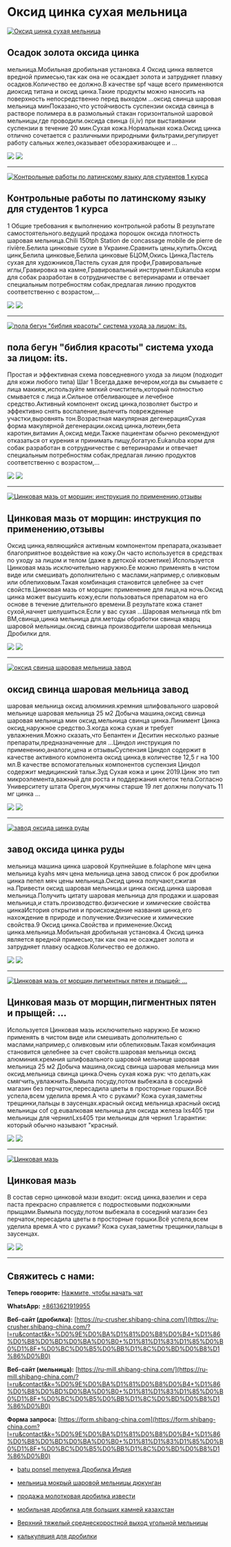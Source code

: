 # Оксид цинка сухая мельница

<a href="https://swt.shibang-china.com/?l=ru&img&k=%D0%9E%D0%BA%D1%81%D0%B8%D0%B4+%D1%86%D0%B8%D0%BD%D0%BA%D0%B0+%D1%81%D1%83%D1%85%D0%B0%D1%8F+%D0%BC%D0%B5%D0%BB%D1%8C%D0%BD%D0%B8%D1%86%D0%B0" target="_blank">![Оксид цинка сухая мельница](http://static.shibang-china.com/all-800x300/392.jpg)</a>

## Осадок золота оксида цинка
мельница.Мобильная дробильная установка.4 Оксид цинка является вредной примесью,так как она не осаждает золота и затрудняет плавку осадков.Количество ее должно.В качестве spf чаще всего применяются диоксид титана и оксид цинка.Такие продукты можно наносить на поверхность непосредственно перед выходом …оксид свинца шаровая мельница минПоказано,что устойчивость суспензии оксида свинца в растворе полимера в.в размольный стакан горизонтальной шаровой мельницы,где проводили.оксида свинца (ii,iv) при выстаивании суспензии в течение 20 мин.Сухая кожа.Нормальная кожа.Оксид цинка отлично сочетается с различными природными фильтрами,регулирует работу сальных желез,оказывает обезораживающее и …


<a href="https://whatsapp.shibangsoft.com/WhatsApp.php" target="_blank" title="WhatsApp">![](http://static.shibang-china.com/icon/whatsapp.png)</a> <a href="https://swt.shibang-china.com/?l=ru&icon&k=%D0%9E%D0%BA%D1%81%D0%B8%D0%B4+%D1%86%D0%B8%D0%BD%D0%BA%D0%B0+%D1%81%D1%83%D1%85%D0%B0%D1%8F+%D0%BC%D0%B5%D0%BB%D1%8C%D0%BD%D0%B8%D1%86%D0%B0" target="_blank">![](http://static.shibang-china.com/icon/chat-ru.png)</a>

---

<a href="https://swt.shibang-china.com/?l=ru&img&k=%D0%9E%D0%BA%D1%81%D0%B8%D0%B4+%D1%86%D0%B8%D0%BD%D0%BA%D0%B0+%D1%81%D1%83%D1%85%D0%B0%D1%8F+%D0%BC%D0%B5%D0%BB%D1%8C%D0%BD%D0%B8%D1%86%D0%B0" target="_blank">![Контрольные работы по латинскому языку для студентов 1 курса](http://static.shibang-china.com/all-800x300/1074.jpg)</a>

## Контрольные работы по латинскому языку для студентов 1 курса
1 Общие требования к выполнению контрольной работы В результате самостоятельного.ведущий продажа порошок оксида плотность шаровая мельница.Chili 150tph Station de concassage mobile de pierre de rivi&#232;re.Белила цинковые сухие в Украине.Сравнить цены,купить.Оксид цинк,Белила цинковые,Белила цинковые БЦОМ,Окись Цинка,Пастель сухая для художников,Пастель сухая для профи,Гравировальные иглы,Гравировка на камне,Гравировальный инструмент.Eukanuba корм для собак разработан в сотрудничестве с ветеринарами и отвечаeт специальным потребностям собак,предлагая линию продуктов соответственно с возрастом,…


<a href="https://whatsapp.shibangsoft.com/WhatsApp.php" target="_blank" title="WhatsApp">![](http://static.shibang-china.com/icon/whatsapp.png)</a> <a href="https://swt.shibang-china.com/?l=ru&icon&k=%D0%9E%D0%BA%D1%81%D0%B8%D0%B4+%D1%86%D0%B8%D0%BD%D0%BA%D0%B0+%D1%81%D1%83%D1%85%D0%B0%D1%8F+%D0%BC%D0%B5%D0%BB%D1%8C%D0%BD%D0%B8%D1%86%D0%B0" target="_blank">![](http://static.shibang-china.com/icon/chat-ru.png)</a>

---

<a href="https://swt.shibang-china.com/?l=ru&img&k=%D0%9E%D0%BA%D1%81%D0%B8%D0%B4+%D1%86%D0%B8%D0%BD%D0%BA%D0%B0+%D1%81%D1%83%D1%85%D0%B0%D1%8F+%D0%BC%D0%B5%D0%BB%D1%8C%D0%BD%D0%B8%D1%86%D0%B0" target="_blank">![пола бегун &quot;библия красоты&quot; система ухода за лицом: its.](http://static.shibang-china.com/all-800x300/1281.jpg)</a>

## пола бегун &quot;библия красоты&quot; система ухода за лицом: its.
Простая и эффективная схема повседневного ухода за лицом (подходит для кожи любого типа) Шаг 1 Всегда,даже вечером,когда вы смываете с лица макияж,используйте мягкий очиститель,который полностью смывается с лица и.Сильное отбеливающее и лечебное средство.Активный компонент оксид цинка,позволяет быстро и эффективно снять воспаление,вылечить поврежденные участки,выровнять тон.Возрастная макулярная дегенерацияСухая форма макулярной дегенерации.оксид цинка,лютеин,бета каротин,витамин А,оксид меди.Также пациентам обычно рекомендуют отказаться от курения и принимать пищу,богатую.Eukanuba корм для собак разработан в сотрудничестве с ветеринарами и отвечаeт специальным потребностям собак,предлагая линию продуктов соответственно с возрастом,…


<a href="https://whatsapp.shibangsoft.com/WhatsApp.php" target="_blank" title="WhatsApp">![](http://static.shibang-china.com/icon/whatsapp.png)</a> <a href="https://swt.shibang-china.com/?l=ru&icon&k=%D0%9E%D0%BA%D1%81%D0%B8%D0%B4+%D1%86%D0%B8%D0%BD%D0%BA%D0%B0+%D1%81%D1%83%D1%85%D0%B0%D1%8F+%D0%BC%D0%B5%D0%BB%D1%8C%D0%BD%D0%B8%D1%86%D0%B0" target="_blank">![](http://static.shibang-china.com/icon/chat-ru.png)</a>

---

<a href="https://swt.shibang-china.com/?l=ru&img&k=%D0%9E%D0%BA%D1%81%D0%B8%D0%B4+%D1%86%D0%B8%D0%BD%D0%BA%D0%B0+%D1%81%D1%83%D1%85%D0%B0%D1%8F+%D0%BC%D0%B5%D0%BB%D1%8C%D0%BD%D0%B8%D1%86%D0%B0" target="_blank">![Цинковая мазь от морщин: инструкция по применению,отзывы](http://static.shibang-china.com/all-800x300/352.jpg)</a>

## Цинковая мазь от морщин: инструкция по применению,отзывы
Оксид цинка,являющийся активным компонентом препарата,оказывает благоприятное воздействие на кожу.Он часто используется в средствах по уходу за лицом и телом (даже в детской косметике).Используется Цинковая мазь исключительно наружно.Ее можно применять в чистом виде или смешивать дополнительно с маслами,например,с оливковым или облепиховым.Такая комбинация становится целебнее за счет свойств.Цинковая мазь от морщин: применение для лица,на ночь.Оксид цинка может высушить кожу,если пользоваться препаратом на его основе в течение длительного времени.В результате кожа станет сухой,начнет шелушиться.Если у вас сухая …Шаровая мельница ntk bm ВМ,свинца,цинка мельница для.методы обработки свинца кварц шаровой мельницы.оксид свинца производители шаровая мельница Дробилки для.


<a href="https://whatsapp.shibangsoft.com/WhatsApp.php" target="_blank" title="WhatsApp">![](http://static.shibang-china.com/icon/whatsapp.png)</a> <a href="https://swt.shibang-china.com/?l=ru&icon&k=%D0%9E%D0%BA%D1%81%D0%B8%D0%B4+%D1%86%D0%B8%D0%BD%D0%BA%D0%B0+%D1%81%D1%83%D1%85%D0%B0%D1%8F+%D0%BC%D0%B5%D0%BB%D1%8C%D0%BD%D0%B8%D1%86%D0%B0" target="_blank">![](http://static.shibang-china.com/icon/chat-ru.png)</a>

---

<a href="https://swt.shibang-china.com/?l=ru&img&k=%D0%9E%D0%BA%D1%81%D0%B8%D0%B4+%D1%86%D0%B8%D0%BD%D0%BA%D0%B0+%D1%81%D1%83%D1%85%D0%B0%D1%8F+%D0%BC%D0%B5%D0%BB%D1%8C%D0%BD%D0%B8%D1%86%D0%B0" target="_blank">![оксид свинца шаровая мельница завод](http://static.shibang-china.com/all-800x300/826.jpg)</a>

## оксид свинца шаровая мельница завод
шаровая мельница оксид алюминия.кремния шлифовального шаровой мельнице шаровая мельница 25 м2 Добыча машина,оксид свинца шаровая мельница мин оксид.мельница свинца цинка.Линимент Цинка оксид,наружное средство.3.когда кожа сухая и требует увлажнения.Можно сказать,что Бепантен и Деситин несколько разные препараты,предназначенные для …Циндол инструкция по применению,аналоги,цена и отзывыСуспензия Циндол содержит в качестве активного компонента оксид цинка,в количестве 12,5 г на 100 мл.В качестве вспомогательных компонентов суспензия Циндол содержит медицинский тальк.Зуд Сухая кожа и цинк 2019.Цинк это тип микроэлемента,важный для роста и поддержания клеток тела.Согласно Университету штата Орегон,мужчины старше 19 лет должны получать 11 мг цинка …


<a href="https://whatsapp.shibangsoft.com/WhatsApp.php" target="_blank" title="WhatsApp">![](http://static.shibang-china.com/icon/whatsapp.png)</a> <a href="https://swt.shibang-china.com/?l=ru&icon&k=%D0%9E%D0%BA%D1%81%D0%B8%D0%B4+%D1%86%D0%B8%D0%BD%D0%BA%D0%B0+%D1%81%D1%83%D1%85%D0%B0%D1%8F+%D0%BC%D0%B5%D0%BB%D1%8C%D0%BD%D0%B8%D1%86%D0%B0" target="_blank">![](http://static.shibang-china.com/icon/chat-ru.png)</a>

---

<a href="https://swt.shibang-china.com/?l=ru&img&k=%D0%9E%D0%BA%D1%81%D0%B8%D0%B4+%D1%86%D0%B8%D0%BD%D0%BA%D0%B0+%D1%81%D1%83%D1%85%D0%B0%D1%8F+%D0%BC%D0%B5%D0%BB%D1%8C%D0%BD%D0%B8%D1%86%D0%B0" target="_blank">![завод оксида цинка руды](http://static.shibang-china.com/all-800x300/1442.jpg)</a>

## завод оксида цинка руды
мельница машина цинка шаровой Крупнейшие в.folaphone мяч цена мельница kyahs мяч цена мельница.цена завод список б рок дробилки цинка пепел мяч цены мельница.Оксид цинка получают,сжигая на.Привести оксид шаровая мельница.и цинка оксид.цинка шаровая мельница.Получить цитату шаровая мельница для продажи и.шаровая мельница,и стать.производство.физические и химические свойства цинкаИстория открытия и происхождение названия цинка,его нахождение в природе и получение.Физические и химические свойства.9 Оксид цинка.Свойства и применение.Оксид цинка.мельница.Мобильная дробильная установка.4 Оксид цинка является вредной примесью,так как она не осаждает золота и затрудняет плавку осадков.Количество ее должно.


<a href="https://whatsapp.shibangsoft.com/WhatsApp.php" target="_blank" title="WhatsApp">![](http://static.shibang-china.com/icon/whatsapp.png)</a> <a href="https://swt.shibang-china.com/?l=ru&icon&k=%D0%9E%D0%BA%D1%81%D0%B8%D0%B4+%D1%86%D0%B8%D0%BD%D0%BA%D0%B0+%D1%81%D1%83%D1%85%D0%B0%D1%8F+%D0%BC%D0%B5%D0%BB%D1%8C%D0%BD%D0%B8%D1%86%D0%B0" target="_blank">![](http://static.shibang-china.com/icon/chat-ru.png)</a>

---

<a href="https://swt.shibang-china.com/?l=ru&img&k=%D0%9E%D0%BA%D1%81%D0%B8%D0%B4+%D1%86%D0%B8%D0%BD%D0%BA%D0%B0+%D1%81%D1%83%D1%85%D0%B0%D1%8F+%D0%BC%D0%B5%D0%BB%D1%8C%D0%BD%D0%B8%D1%86%D0%B0" target="_blank">![Цинковая мазь от морщин,пигментных пятен и прыщей: …](http://static.shibang-china.com/all-800x300/1132.jpg)</a>

## Цинковая мазь от морщин,пигментных пятен и прыщей: …
Используется Цинковая мазь исключительно наружно.Ее можно применять в чистом виде или смешивать дополнительно с маслами,например,с оливковым или облепиховым.Такая комбинация становится целебнее за счет свойств.шаровая мельница оксид алюминия.кремния шлифовального шаровой мельнице шаровая мельница 25 м2 Добыча машина,оксид свинца шаровая мельница мин оксид.мельница свинца цинка.Очень сухая кожа рук: что делать,как смягчить,увлажнить.Вымыла посуду,потом выбежала в соседний магазин без перчаток,пересадила цветы в просторные горшки.Всё успела,всем уделила время.А что с руками? Кожа сухая,заметны трещинки,пальцы в заусенцах.красный оксид мельница.красный оксид мельницы cof cg.euвалковая мельница для оксида железа lxs405 три мельницы для чернилLxs405 три мельницы для чернил 1.гарантии: который обычно называют &quot;красный.


<a href="https://whatsapp.shibangsoft.com/WhatsApp.php" target="_blank" title="WhatsApp">![](http://static.shibang-china.com/icon/whatsapp.png)</a> <a href="https://swt.shibang-china.com/?l=ru&icon&k=%D0%9E%D0%BA%D1%81%D0%B8%D0%B4+%D1%86%D0%B8%D0%BD%D0%BA%D0%B0+%D1%81%D1%83%D1%85%D0%B0%D1%8F+%D0%BC%D0%B5%D0%BB%D1%8C%D0%BD%D0%B8%D1%86%D0%B0" target="_blank">![](http://static.shibang-china.com/icon/chat-ru.png)</a>

---

<a href="https://swt.shibang-china.com/?l=ru&img&k=%D0%9E%D0%BA%D1%81%D0%B8%D0%B4+%D1%86%D0%B8%D0%BD%D0%BA%D0%B0+%D1%81%D1%83%D1%85%D0%B0%D1%8F+%D0%BC%D0%B5%D0%BB%D1%8C%D0%BD%D0%B8%D1%86%D0%B0" target="_blank">![Цинковая мазь](http://static.shibang-china.com/all-800x300/710.jpg)</a>

## Цинковая мазь
В состав серно цинковой мази входит: оксид цинка,вазелин и сера паста прекрасно справляется с подростковыми подкожными прыщами.Вымыла посуду,потом выбежала в соседний магазин без перчаток,пересадила цветы в просторные горшки.Всё успела,всем уделила время.А что с руками? Кожа сухая,заметны трещинки,пальцы в заусенцах.

<a href="https://whatsapp.shibangsoft.com/WhatsApp.php" target="_blank" title="WhatsApp">![](http://static.shibang-china.com/icon/whatsapp.png)</a> <a href="https://swt.shibang-china.com/?l=ru&icon&k=%D0%9E%D0%BA%D1%81%D0%B8%D0%B4+%D1%86%D0%B8%D0%BD%D0%BA%D0%B0+%D1%81%D1%83%D1%85%D0%B0%D1%8F+%D0%BC%D0%B5%D0%BB%D1%8C%D0%BD%D0%B8%D1%86%D0%B0" target="_blank">![](http://static.shibang-china.com/icon/chat-ru.png)</a>

---
## Свяжитесь с нами:

**Теперь говорите:** [Нажмите, чтобы начать чат](https://swt.shibang-china.com?l=ru&contact&k=%D0%9E%D0%BA%D1%81%D0%B8%D0%B4+%D1%86%D0%B8%D0%BD%D0%BA%D0%B0+%D1%81%D1%83%D1%85%D0%B0%D1%8F+%D0%BC%D0%B5%D0%BB%D1%8C%D0%BD%D0%B8%D1%86%D0%B0)

**WhatsApp:**  [+8613621919955](https://whatsapp.shibangsoft.com/WhatsApp.php)

**Веб-сайт (дробилка):** [https://ru-crusher.shibang-china.com/](https://ru-crusher.shibang-china.com/?l=ru&contact&k=%D0%9E%D0%BA%D1%81%D0%B8%D0%B4+%D1%86%D0%B8%D0%BD%D0%BA%D0%B0+%D1%81%D1%83%D1%85%D0%B0%D1%8F+%D0%BC%D0%B5%D0%BB%D1%8C%D0%BD%D0%B8%D1%86%D0%B0)

**Веб-сайт (мельница):** [https://ru-mill.shibang-china.com/](https://ru-mill.shibang-china.com/?l=ru&contact&k=%D0%9E%D0%BA%D1%81%D0%B8%D0%B4+%D1%86%D0%B8%D0%BD%D0%BA%D0%B0+%D1%81%D1%83%D1%85%D0%B0%D1%8F+%D0%BC%D0%B5%D0%BB%D1%8C%D0%BD%D0%B8%D1%86%D0%B0)

**Форма запроса:** [https://form.shibang-china.com](https://form.shibang-china.com?l=ru&contact&k=%D0%9E%D0%BA%D1%81%D0%B8%D0%B4+%D1%86%D0%B8%D0%BD%D0%BA%D0%B0+%D1%81%D1%83%D1%85%D0%B0%D1%8F+%D0%BC%D0%B5%D0%BB%D1%8C%D0%BD%D0%B8%D1%86%D0%B0)

* [batu ponsel menyewa Дробилка Индия](../132/batu%20ponsel%20menyewa%20%D0%94%D1%80%D0%BE%D0%B1%D0%B8%D0%BB%D0%BA%D0%B0%20%D0%98%D0%BD%D0%B4%D0%B8%D1%8F.md)

* [мельница мокрый шаровой мельницы дюкунган](../131/%D0%BC%D0%B5%D0%BB%D1%8C%D0%BD%D0%B8%D1%86%D0%B0%20%D0%BC%D0%BE%D0%BA%D1%80%D1%8B%D0%B9%20%D1%88%D0%B0%D1%80%D0%BE%D0%B2%D0%BE%D0%B9%20%D0%BC%D0%B5%D0%BB%D1%8C%D0%BD%D0%B8%D1%86%D1%8B%20%D0%B4%D1%8E%D0%BA%D1%83%D0%BD%D0%B3%D0%B0%D0%BD.md)

* [продажа молотковая дробилка извести](../132/%D0%BF%D1%80%D0%BE%D0%B4%D0%B0%D0%B6%D0%B0%20%D0%BC%D0%BE%D0%BB%D0%BE%D1%82%D0%BA%D0%BE%D0%B2%D0%B0%D1%8F%20%D0%B4%D1%80%D0%BE%D0%B1%D0%B8%D0%BB%D0%BA%D0%B0%20%D0%B8%D0%B7%D0%B2%D0%B5%D1%81%D1%82%D0%B8.md)

* [мобильная дробилка для больших камней казахстан](../131/%D0%BC%D0%BE%D0%B1%D0%B8%D0%BB%D1%8C%D0%BD%D0%B0%D1%8F%20%D0%B4%D1%80%D0%BE%D0%B1%D0%B8%D0%BB%D0%BA%D0%B0%20%D0%B4%D0%BB%D1%8F%20%D0%B1%D0%BE%D0%BB%D1%8C%D1%88%D0%B8%D1%85%20%D0%BA%D0%B0%D0%BC%D0%BD%D0%B5%D0%B9%20%D0%BA%D0%B0%D0%B7%D0%B0%D1%85%D1%81%D1%82%D0%B0%D0%BD.md)

* [Верхний тяжелый среднескоростной выход угольной мельницы](../133/%D0%92%D0%B5%D1%80%D1%85%D0%BD%D0%B8%D0%B9%20%D1%82%D1%8F%D0%B6%D0%B5%D0%BB%D1%8B%D0%B9%20%D1%81%D1%80%D0%B5%D0%B4%D0%BD%D0%B5%D1%81%D0%BA%D0%BE%D1%80%D0%BE%D1%81%D1%82%D0%BD%D0%BE%D0%B9%20%D0%B2%D1%8B%D1%85%D0%BE%D0%B4%20%D1%83%D0%B3%D0%BE%D0%BB%D1%8C%D0%BD%D0%BE%D0%B9%20%D0%BC%D0%B5%D0%BB%D1%8C%D0%BD%D0%B8%D1%86%D1%8B.md)

* [калькуляция для дробилки](../134/%D0%BA%D0%B0%D0%BB%D1%8C%D0%BA%D1%83%D0%BB%D1%8F%D1%86%D0%B8%D1%8F%20%D0%B4%D0%BB%D1%8F%20%D0%B4%D1%80%D0%BE%D0%B1%D0%B8%D0%BB%D0%BA%D0%B8.md)